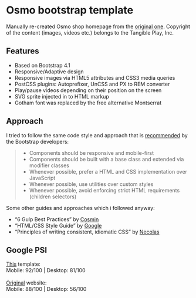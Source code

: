 # Osmo bootstrap template

Manually re-created Osmo shop homepage from the [original one](https://www.playosmo.com/en/). Сopyright of the content (images, videos etc.) belongs to the Tangible Play, Inc.

## Features

* Based on Bootstrap 4.1
* Responsive/Adaptive design
* Responsive images via HTML5 attributes and CSS3 media queries
* PostCSS plugins: Autoprefixer, UnCSS and PX to REM converter 
* Play/pause videos depending on their position on the screen
* SVG sprite injected in to HTML markup
* Gotham font was replaced by the free alternative Montserrat

## Approach

I tried to follow the same code style and approach that is [recommended](https://getbootstrap.com/docs/4.1/extend/approach/) by the Bootstrap developers:

> * Components should be responsive and mobile-first
> * Components should be built with a base class and extended via modifier classes
> * Whenever possible, prefer a HTML and CSS implementation over JavaScript
> * Whenever possible, use utilities over custom styles
> * Whenever possible, avoid enforcing strict HTML requirements (children selectors)

Some other guides and approaches which i followed anyway:

* “6 Gulp Best Practices” by [Cosmin](http://blog.rangle.io/angular-gulp-bestpractices/)
* “HTML/CSS Style Guide” by [Google](https://google.github.io/styleguide/htmlcssguide.html)
* “Principles of writing consistent, idiomatic CSS” by [Necolas](https://github.com/necolas/idiomatic-css)

## Google PSI

[This](https://brofox86.github.io/osmo-bootstrap-template/) template: <br>
Mobile: 92/100 | Desktop: 81/100
<br><br>
[Original](https://www.playosmo.com/en/) website: <br>
Mobile: 88/100 | Desktop: 56/100